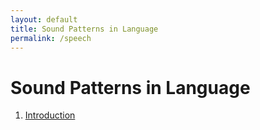 ```yaml
---
layout: default
title: Sound Patterns in Language
permalink: /speech
---
```


# Sound Patterns in Language

1. [Introduction](/notes-blog/speech/ch1)